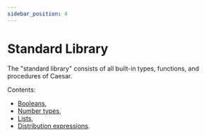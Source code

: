 ```yaml
---
sidebar_position: 4
---
```


# Standard Library

The "standard library" consists of all built-in types, functions, and procedures of Caesar.

Contents:

 * [Booleans](./booleans.md),
 * [Number types](./numbers.md),
 * [Lists](./lists.md),
 * [Distribution expressions](./distributions.md).
